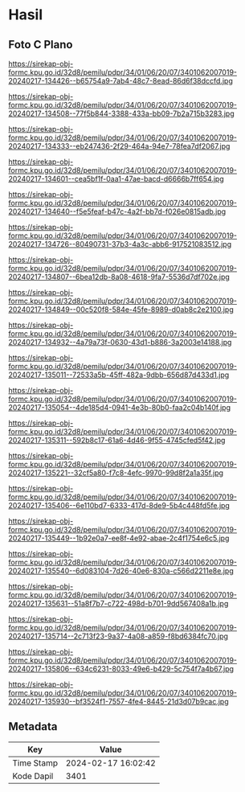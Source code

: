 # Hasil

## Foto C Plano

https://sirekap-obj-formc.kpu.go.id/32d8/pemilu/pdpr/34/01/06/20/07/3401062007019-20240217-134426--b65754a9-7ab4-48c7-8ead-86d6f38dccfd.jpg

https://sirekap-obj-formc.kpu.go.id/32d8/pemilu/pdpr/34/01/06/20/07/3401062007019-20240217-134508--77f5b844-3388-433a-bb09-7b2a715b3283.jpg

https://sirekap-obj-formc.kpu.go.id/32d8/pemilu/pdpr/34/01/06/20/07/3401062007019-20240217-134333--eb247436-2f29-464a-94e7-78fea7df2067.jpg

https://sirekap-obj-formc.kpu.go.id/32d8/pemilu/pdpr/34/01/06/20/07/3401062007019-20240217-134601--cea5bf1f-0aa1-47ae-bacd-d6666b7ff654.jpg

https://sirekap-obj-formc.kpu.go.id/32d8/pemilu/pdpr/34/01/06/20/07/3401062007019-20240217-134640--f5e5feaf-b47c-4a2f-bb7d-f026e0815adb.jpg

https://sirekap-obj-formc.kpu.go.id/32d8/pemilu/pdpr/34/01/06/20/07/3401062007019-20240217-134726--80490731-37b3-4a3c-abb6-917521083512.jpg

https://sirekap-obj-formc.kpu.go.id/32d8/pemilu/pdpr/34/01/06/20/07/3401062007019-20240217-134807--6bea12db-8a08-4618-9fa7-5536d7df702e.jpg

https://sirekap-obj-formc.kpu.go.id/32d8/pemilu/pdpr/34/01/06/20/07/3401062007019-20240217-134849--00c520f8-584e-45fe-8989-d0ab8c2e2100.jpg

https://sirekap-obj-formc.kpu.go.id/32d8/pemilu/pdpr/34/01/06/20/07/3401062007019-20240217-134932--4a79a73f-0630-43d1-b886-3a2003e14188.jpg

https://sirekap-obj-formc.kpu.go.id/32d8/pemilu/pdpr/34/01/06/20/07/3401062007019-20240217-135011--72533a5b-45ff-482a-9dbb-656d87d433d1.jpg

https://sirekap-obj-formc.kpu.go.id/32d8/pemilu/pdpr/34/01/06/20/07/3401062007019-20240217-135054--4de185d4-0941-4e3b-80b0-faa2c04b140f.jpg

https://sirekap-obj-formc.kpu.go.id/32d8/pemilu/pdpr/34/01/06/20/07/3401062007019-20240217-135311--592b8c17-61a6-4d46-9f55-4745cfed5f42.jpg

https://sirekap-obj-formc.kpu.go.id/32d8/pemilu/pdpr/34/01/06/20/07/3401062007019-20240217-135221--32cf5a80-f7c8-4efc-9970-99d8f2a1a35f.jpg

https://sirekap-obj-formc.kpu.go.id/32d8/pemilu/pdpr/34/01/06/20/07/3401062007019-20240217-135406--6e110bd7-6333-417d-8de9-5b4c448fd5fe.jpg

https://sirekap-obj-formc.kpu.go.id/32d8/pemilu/pdpr/34/01/06/20/07/3401062007019-20240217-135449--1b92e0a7-ee8f-4e92-abae-2c4f1754e6c5.jpg

https://sirekap-obj-formc.kpu.go.id/32d8/pemilu/pdpr/34/01/06/20/07/3401062007019-20240217-135540--6d083104-7d26-40e6-830a-c566d2211e8e.jpg

https://sirekap-obj-formc.kpu.go.id/32d8/pemilu/pdpr/34/01/06/20/07/3401062007019-20240217-135631--51a8f7b7-c722-498d-b701-9dd567408a1b.jpg

https://sirekap-obj-formc.kpu.go.id/32d8/pemilu/pdpr/34/01/06/20/07/3401062007019-20240217-135714--2c713f23-9a37-4a08-a859-f8bd6384fc70.jpg

https://sirekap-obj-formc.kpu.go.id/32d8/pemilu/pdpr/34/01/06/20/07/3401062007019-20240217-135806--634c6231-8033-49e6-b429-5c754f7a4b67.jpg

https://sirekap-obj-formc.kpu.go.id/32d8/pemilu/pdpr/34/01/06/20/07/3401062007019-20240217-135930--bf3524f1-7557-4fe4-8445-21d3d07b9cac.jpg


## Metadata

| Key        | Value               |
| ---------- | ------------------- |
| Time Stamp | 2024-02-17 16:02:42 |
| Kode Dapil | 3401                |



